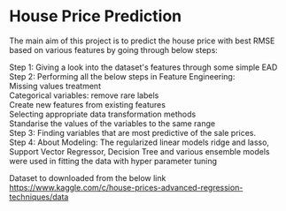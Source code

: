 # House Price Prediction

The main aim of this project is to predict the house price with best RMSE based on various features by going through below steps:

Step 1: Giving a look into the dataset's features through some simple EAD                          
Step 2: Performing all the below steps in Feature Engineering:                           
        Missing values treatment                                                             
        Categorical variables: remove rare labels                        
        Create new features from existing features                        
        Selecting appropriate data transformation methods                        
        Standarise the values of the variables to the same range                        
Step 3: Finding variables that are most predictive of the sale prices.                        
Step 4: About Modeling:
        The regularized linear models ridge and lasso, Support Vector Regressor, Decision Tree and various ensemble models were used in fitting the data with hyper parameter               tuning




Dataset to downloaded from the below link                        
https://www.kaggle.com/c/house-prices-advanced-regression-techniques/data

